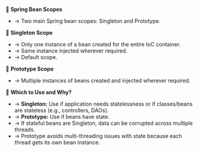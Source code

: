 🌱 **Spring Bean Scopes**
- → Two main Spring bean scopes: Singleton and Prototype.

🔄 **Singleton Scope**
- → Only one instance of a bean created for the entire IoC container.
- → Same instance injected wherever required.
- → Default scope.

🔄 **Prototype Scope**
- → Multiple instances of beans created and injected wherever required.

🤔 **Which to Use and Why?**
- → **Singleton:** Use if application needs statelessness or if classes/beans are stateless (e.g., controllers, DAOs).
- → **Prototype:** Use if beans have state.
- → If stateful beans are Singleton, data can be corrupted across multiple threads.
- → Prototype avoids multi-threading issues with state because each thread gets its own bean instance.